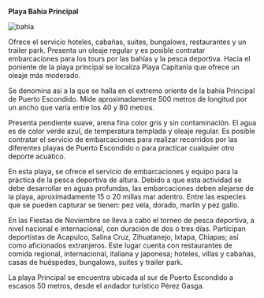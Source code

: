**Playa Bahía Principal**

![bahia](images/playaPrincipal.jpg)

Ofrece el servicio hoteles, cabañas, suites, bungalows, restaurantes y un trailer park. Presenta un oleaje regular y es posible contratar embarcaciones para los tours por las bahías y la pesca deportiva. Hacia el poniente de la playa principal se localiza Playa Capitanía que ofrece un oleaje más moderado.

Se denomina así a la que se halla en el extremo oriente de la bahía Principal de Puerto Escondido. Mide aproximadamente 500 metros de longitud por un ancho que varía entre los 40 y 80 metros.

Presenta pendiente suave, arena fina color gris y sin contaminación. El agua es de color verde azul, de temperatura templada y oleaje regular. Es posible contratar el servicio de embarcaciones para realizar recorridos por las diferentes playas de Puerto Escondido o para practicar cualquier otro deporte acuático.

En esta playa, se ofrece el servicio de embarcaciones y equipo para la práctica de la pesca deportiva de altura. Debido a que esta actividad se debe desarrollar en aguas profundas, las embarcaciones deben alejarse de la playa, aproximadamente 15 o 20 millas mar adentro. Entre las especies que se pueden capturar se tienen: pez vela, dorado, marlín y pez gallo.

En las Fiestas de Noviembre se lleva a cabo el torneo de pesca deportiva, a nivel nacional e internacional, con duración de dos o tres días. Participan deportistas de Acapulco, Salina Cruz, Zihuatanejo, Ixtapa, Chiapas; así como aficionados extranjeros. Este lugar cuenta con restaurantes de comida regional, internacional, italiana y japonesa; hoteles, villas y cabañas, casas de huéspedes, bungalows, suites y trailer park.

La playa Principal se encuentra ubicada al sur de Puerto Escondido a escasos 50 metros, desde el andador turístico Pérez Gasga.
